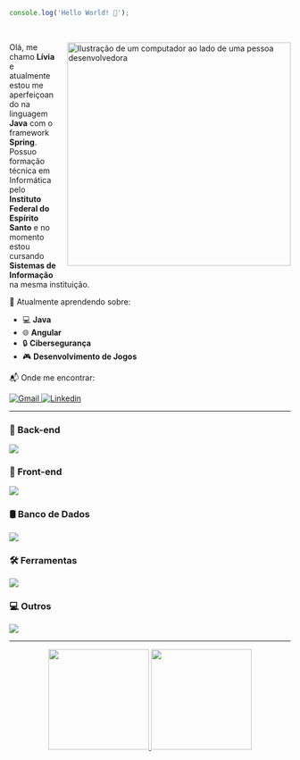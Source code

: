 ```js
console.log('Hello World! 👋');
```
</br>
<div>
  <img 
    src="https://raw.githubusercontent.com/MicaelliMedeiros/micaellimedeiros/master/image/computer-illustration.png" 
    alt="Ilustração de um computador ao lado de uma pessoa desenvolvedora" 
    width="400px" 
    align="right" 
    style="margin-left: 20px; margin-bottom: 20px;"
  >

  <p align="left"> 
    Olá, me chamo <strong>Lívia</strong> e atualmente estou me aperfeiçoando na linguagem <strong>Java</strong> com o framework <strong>Spring</strong>.
    Possuo formação técnica em Informática pelo <strong>Instituto Federal do Espírito Santo</strong> e no momento estou cursando <strong>Sistemas de Informação</strong> na mesma instituição.
  </p>

  <p align="left">🌱 Atualmente aprendendo sobre:</p>

  <ul align="left">
    <li>💻 <strong>Java</strong></li>
    <li>🌐 <strong>Angular</strong></li>
    <li>🔒 <strong>Cibersegurança</strong></li>
    <li>🎮 <strong>Desenvolvimento de Jogos</strong></li>
  </ul>

  <p align="left">📬 Onde me encontrar:</p>

  <p align="left">    
    <a href="mailto:livinha.guimaraes.013@gmail.com" target="_blank">
      <img src="https://img.shields.io/badge/Gmail-FF0000?style=for-the-badge&logo=gmail&logoColor=white" alt="Gmail">
    </a>
    <a href="https://www.linkedin.com/in/livia013" target="_blank">
      <img src="https://img.shields.io/badge/LinkedIn-0077B5?style=for-the-badge&logo=linkedin&logoColor=white" alt="Linkedin">
    </a>
  </p>
</div>


---

### 🧠 Back-end
<img src="https://skillicons.dev/icons?i=java,spring,js,nodejs,python,fastapi,cs,dotnet&theme=light" />

### 🎨 Front-end
<img src="https://skillicons.dev/icons?i=html,css,bootstrap,sass,tailwind,angular,react,ts,jquery&theme=light" />

### 🛢️ Banco de Dados
<img src="https://skillicons.dev/icons?i=postgres,mongo&theme=light" />

### 🛠️ Ferramentas
<img src="https://skillicons.dev/icons?i=vscode,idea,postman,docker,figma&theme=light" />

### 💻 Outros
<img src="https://skillicons.dev/icons?i=c,linux,bash&theme=light" />

---

<div align="center">
    <p>
        <a href="https://github.com/anuraghazra/github-readme-stats">
            <img height="180em" src="https://github-readme-stats.vercel.app/api?username=4L1C3-R4BB1T&show_icons=true&theme=tokyonight">
        </a>
        <a href="https://github.com/anuraghazra/github-readme-stats">
            <img height="180em" src="https://github-readme-stats.vercel.app/api/top-langs/?username=4L1C3-R4BB1T&layout=compact&langs_count=6&theme=tokyonight">
        </a>
    </p>
</div>
